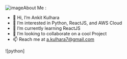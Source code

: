 ![image](https://github.com/kulhara-ankit/kulhara-ankit/assets/146313680/e8f13baf-1238-4e68-9467-7d69d740f06c)About Me :

- 👋 Hi, I’m Ankit Kulhara
- 👀 I’m interested in Python, ReactJS, and AWS Cloud 
- 🌱 I’m currently learning ReactJS
- 💞️ I’m looking to collaborate on a cool Project
- 📫 Reach me at a.kulhara7@gmail.com

<!---
kulhara-ankit/kulhara-ankit is a ✨ special ✨ repository because its `README.md` (this file) appears on your GitHub profile.
You can click the Preview link to take a look at your changes.
--->

![python]
